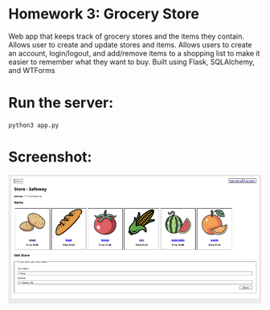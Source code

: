 # Homework 3: Grocery Store

Web app that keeps track of grocery stores and the items they contain. Allows user to create and update stores and items. Allows users to create an account, login/logout, and add/remove items to a shopping list to make it easier to remember what they want to buy. Built using Flask, SQLAlchemy, and WTForms

# Run the server:

```
python3 app.py
```

# Screenshot:

![Grocery Store](./grocerystore.png)